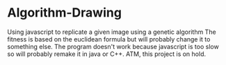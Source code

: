 # Algorithm-Drawing
Using javascript to replicate a given image using a genetic algorithm
The fitness is based on the euclidean formula but will probably change it to something else. The program doesn't work because javascript is too slow so will probably remake it in java or C++. ATM, this project is on hold.
